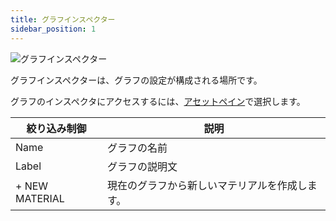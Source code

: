 ```yaml
---
title: グラフインスペクター
sidebar_position: 1
---
```


![グラフインスペクター][1]

グラフインスペクターは、グラフの設定が構成される場所です。

グラフのインスペクタにアクセスするには、[アセットペイン][2]で選択します。

| 絞り込み制御         | 説明                                           |
| --------------- |---------------------------------------------- |
| Name            | グラフの名前                               |
| Label           | グラフの説明文                   |
| \+ NEW MATERIAL | 現在のグラフから新しいマテリアルを作成します。 |

[1]: /images/shader-editor/inspector-pane-graph.png
[2]: /shader-editor/window-layout/assets-pane
